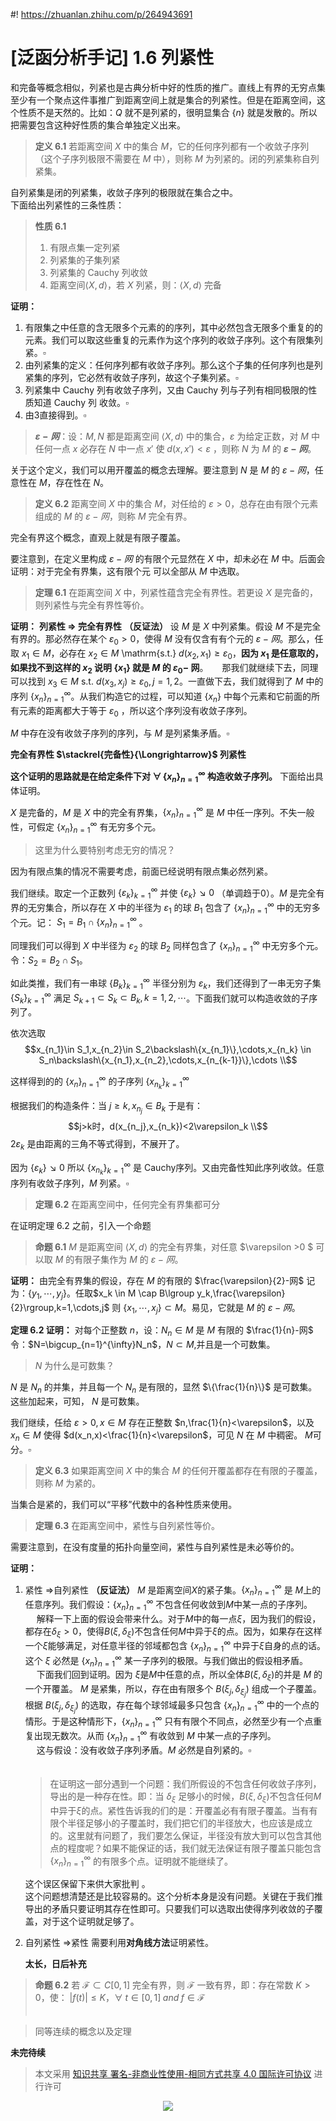 #! https://zhuanlan.zhihu.com/p/264943691
# [泛函分析手记] 1.6 列紧性
和完备等概念相似，列紧也是古典分析中好的性质的推广。直线上有界的无穷点集至少有一个聚点这件事推广到距离空间上就是集合的列紧性。但是在距离空间，这个性质不是天然的。比如：$Q$ 就不是列紧的，很明显集合 $\{n\}$ 就是发散的。所以把需要包含这种好性质的集合单独定义出来。
> **定义 6.1** 若距离空间 $X$ 中的集合 $M$，它的任何序列都有一个收敛子序列（这个子序列极限不需要在 $M$ 中），则称 $M$ 为列紧的。闭的列紧集称自列紧集。

自列紧集是闭的列紧集，收敛子序列的极限就在集合之中。  
下面给出列紧性的三条性质：
> **性质 6.1** 
> 1. 有限点集一定列紧
> 2. 列紧集的子集列紧
> 3. 列紧集的 $\mathrm{Cauchy}$ 列收敛
> 4. 距离空间$\langle X,d \rangle$，若 $X$ 列紧，则：$\langle X,d \rangle$ 完备
 
**证明：**
1. 有限集之中任意的含无限多个元素的的序列，其中必然包含无限多个重复的的元素。我们可以取这些重复的元素作为这个序列的收敛子序列。这个有限集列紧。$\square$
2. 由列紧集的定义：任何序列都有收敛子序列。那么这个子集的任何序列也是列紧集的序列，它必然有收敛子序列，故这个子集列紧。$\square$
3. 列紧集中 $\mathrm{Cauchy}$ 列有收敛子序列，又由 $\mathrm{Cauchy}$ 列与子列有相同极限的性质知道 $\mathrm{Cauchy}$ 列 收敛。$\square$
4. 由3直接得到。$\square$

> **$\varepsilon-网$**：设：$M,N$ 都是距离空间 $\langle X,d\rangle$ 中的集合，$\varepsilon$ 为给定正数，对 $M$ 中任何一点 $x$ 必存在 $N$ 中一点 $x'$ 使 $d(x,x')<\varepsilon$ ，则称 $N$ 为 $M$ 的 **$\varepsilon-网$**。

关于这个定义，我们可以用开覆盖的概念去理解。要注意到 $N$ 是 $M$ 的 $\varepsilon-网$，任意性在 $M$，存在性在 $N$。

>**定义 6.2** 距离空间 $X$ 中的集合 $M$，对任给的 $\varepsilon>0$，总存在由有限个元素组成的 $M$ 的 $\varepsilon-网$，则称 $M$ 完全有界。

完全有界这个概念，直观上就是有限子覆盖。

要注意到，在定义里构成 $\varepsilon-网$ 的有限个元显然在 $X$ 中，却未必在 $M$ 中。后面会证明：对于完全有界集，这有限个元         可以全部从 $M$ 中选取。

> **定理 6.1** 在距离空间 $X$ 中，列紧性蕴含完全有界性。若更设 $X$ 是完备的，则列紧性与完全有界性等价。

**证明：**
**列紧性 $\Rightarrow$ 完全有界性**    **（反证法）** 设 $M$ 是 $X$ 中列紧集。假设 $M$ 不是完全有界的。那必然存在某个 $\varepsilon_0 > 0$，使得 $M$ 没有仅含有有个元的 $\varepsilon-网$。那么，任取 $x_1 \in M$，必存在 $x_2 \in M$ \mathrm{s.t.} $d(x_2,x_1) \geqslant \varepsilon_0$，**因为 $x_1$ 是任意取的，如果找不到这样的 $x_2$ 说明 $\{x_1\}$ 就是 $M$ 的 $\varepsilon_0-$ 网**。
　
那我们就继续下去，同理可以找到 $x_3\in M$ s.t. $d(x_3,x_j)\geqslant \varepsilon_0,j=1,2$。一直做下去，我们就得到了 $M$ 中的序列 $\{x_n\}_{n=1}^{\infty}$。从我们构造它的过程，可以知道 $\{x_n\}$ 中每个元素和它前面的所有元素的距离都大于等于 $\varepsilon_0$ ，所以这个序列没有收敛子序列。
　

$M$ 中存在没有收敛子序列的序列，与 $M$ 是列紧集矛盾。$\square$
 
**完全有界性 $\stackrel{完备性}{\Longrightarrow}$ 列紧性**  

**这个证明的思路就是在给定条件下对 $\forall\,\{x_n\}_{n=1}^{\infty}$ 构造收敛子序列。** 下面给出具体证明。 


$X$ 是完备的，$M$ 是 $X$ 中的完全有界集，$\{x_n\}_{n=1}^{\infty}$ 是 $M$ 中任一序列。不失一般性，可假定 $\{x_n\}_{n=1}^{\infty}$ 有无穷多个元。

>这里为什么要特别考虑无穷的情况？

因为有限点集的情况不需要考虑，前面已经说明有限点集必然列紧。
    
    
我们继续。取定一个正数列 $\{\varepsilon_k\}_{k=1}^{\infty}$ 并使 $\{\varepsilon_k\}\searrow0$ （单调趋于0）。$M$ 是完全有界的无穷集合，所以存在 $X$ 中的半径为 $\varepsilon_1$ 的球 $B_1$ 包含了 $\{x_n\}_{n=1}^{\infty}$ 中的无穷多个元。记： $S_1=B_1\cap\{x_n\}_{n=1}^{\infty}$ 。

同理我们可以得到 $X$ 中半径为 $\varepsilon_2$ 的球 $B_2$ 同样包含了 $\{x_n\}_{n=1}^{\infty}$ 中无穷多个元。令：$S_2=B_2\cap S_1$。

如此类推，我们有一串球 $\{B_k\}_{k=1}^{\infty}$ 半径分别为 $\varepsilon_k$，我们还得到了一串无穷子集 $\{S_k\}_{k=1}^{\infty}$ 满足 $S_{k+1}\subset S_k \subset B_k,k=1,2,\cdots$。下面我们就可以构造收敛的子序列了。

依次选取
$$x_{n_1}\in S_1,x_{n_2}\in S_2\backslash\{x_{n_1}\},\cdots,x_{n_k} \in S_n\backslash\{x_{n_1},x_{n_2},\cdots,x_{n_{k-1}}\},\cdots \\$$

这样得到的的 $\{x_n\}_{n=1}^{\infty}$ 的子序列 $\{x_{n_{k}}\}_{k=1}^{\infty}$ 

根据我们的构造条件：当 $j\geqslant k,x_{n_j}\in B_k$ 于是有：
$$j>k时，d(x_{n_j},x_{n_k})<2\varepsilon_k \\$$
$2\varepsilon_k$ 是由距离的三角不等式得到，不展开了。
    
因为 $\{\varepsilon_k\}\searrow0$ 所以 $\{x_{n_{k}}\}_{k=1}^{\infty}$ 是 $\mathrm{Cauchy}$序列。又由完备性知此序列收敛。任意序列有收敛子序列，$M$ 列紧。$\square$

> **定理 6.2** 在距离空间中，任何完全有界集都可分

在证明定理 6.2 之前，引入一个命题
> **命题 6.1** $M$ 是距离空间 $\langle X,d\rangle$ 的完全有界集，对任意 $\varepsilon >0 $ 可以取 $M$ 的有限子集作为 $M$ 的 $\varepsilon-网$。

**证明：** 由完全有界集的假设，存在 $M$ 的有限的 $\frac{\varepsilon}{2}-网$ 记为：$\{y_1, \cdots ,y_j\}$。任取$x_k \in M \cap B\lgroup y_k,\frac{\varepsilon}{2}\rgroup,k=1,\cdots,j$ 则 $\{x_1,\cdots ,x_j\}\subset M$。易见，它就是 $M$ 的 $\varepsilon-网$。

**定理 6.2 证明：** 对每个正整数 $n$，设：$N_n\in M$ 是 $M$ 有限的 $\frac{1}{n}-网$ 令：$N=\bigcup_{n=1}^{\infty}N_n$，$N \subset M$,并且是一个可数集。

> $N$ 为什么是可数集？

$N$ 是 $N_n$ 的并集，并且每一个 $N_n$ 是有限的，显然 $\{\frac{1}{n}\}$ 是可数集。这些加起来，可知， $N$ 是可数集。

我们继续，任给 $\varepsilon >0,x\in M$ 存在正整数 $n,\frac{1}{n}<\varepsilon$，以及 $x_n\in M$ 使得 $d(x_n,x)<\frac{1}{n}<\varepsilon$，可见 $N$ 在 $M$ 中稠密。 $M$可分。$\square$

> **定义 6.3** 如果距离空间 $X$ 中的集合 $M$ 的任何开覆盖都存在有限的子覆盖，则称 $M$ 为紧的。

当集合是紧的，我们可以“平移”代数中的各种性质来使用。

> **定理 6.3** 在距离空间中，紧性与自列紧性等价。

需要注意到，在没有度量的拓扑向量空间，紧性与自列紧性是未必等价的。

**证明：**
1. 紧性 $\Longrightarrow$自列紧性
   **（反证法）** $M$ 是距离空间$X$的紧子集。$\{x_n\}_{n=1}^{\infty}$ 是 $M$上的任意序列。我们假设：$\{x_n\}_{n=1}^{\infty}$ 不包含任何收敛到$M$中某一点的子序列。   
   　
   解释一下上面的假设会带来什么。对于$M$中的每一点$\xi$，因为我们的假设，都存在$\delta_\xi >0$，使得$B(\xi,\delta_\xi)$不包含任何$M$中异于$\xi$的点。因为，如果存在这样一个$\xi$能够满足，对任意半径的邻域都包含 $\{x_n\}_{n=1}^{\infty}$ 中异于$\xi$自身的点的话。这个 $\xi$ 必然是 $\{x_n\}_{n=1}^{\infty}$ 某一子序列的极限。与我们做出的假设相矛盾。  
   　
   下面我们回到证明。因为 $\xi$是$M$中任意的点，所以全体$B(\xi,\delta_\xi)$的并是 $M$ 的一个开覆盖。 $M$ 是紧集，所以，存在由有限多个 $B(\xi_j,\delta_{\xi_j})$ 组成一个子覆盖。根据 $B(\xi_j,\delta_{\xi_j})$ 的选取，存在每个球邻域最多只包含 $\{x_n\}_{n=1}^{\infty}$ 中的一个点的情形。于是这种情形下，$\{x_n\}_{n=1}^{\infty}$ 只有有限个不同点，必然至少有一个点重复出现无数次。从而 $\{x_n\}_{n=1}^{\infty}$ 有收敛到 $M$ 中某一点的子序列。  
   　
   这与假设：没有收敛子序列矛盾。$M$ 必然是自列紧的。$\square$  
   　

    > 在证明这一部分遇到一个问题：我们所假设的不包含任何收敛子序列，导出的是一种存在性。即：当 $\delta_\xi$ 足够小的时候，$B(\xi,\delta_\xi)$不包含任何$M$中异于$\xi$的点。紧性告诉我的们的是：开覆盖必有有限子覆盖。当有有限个半径足够小的子覆盖时，我们把它们的半径放大，也应该是成立的。这里就有问题了，我们要怎么保证，半径没有放大到可以包含其他点的程度呢？如果不能保证的话，我们就无法保证有限子覆盖只能包含 $\{x_n\}_{n=1}^{\infty}$ 的有限多个点。证明就不能继续了。

    这个误区保留下来供大家批判 。  
    这个问题想清楚还是比较容易的。这个分析本身是没有问题。关键在于我们推导出的矛盾只要证明其存在性即可。只要我们可以选取出使得序列收敛的子覆盖，对于这个证明就足够了。

2. 自列紧性 $\Longrightarrow$紧性
   需要利用**对角线方法**证明紧性。
   　

   **太长，日后补充** 

> **命题 6.2** 若 $\mathscr{F} \subset C[0,1]$ 完全有界，则 $\mathscr{F}$ 一致有界，即：存在常数 $K>0$，使：
$\lvert f(t) \rvert \leqslant K ，\forall \;t \in [0,1] \; and  \; f\in \mathscr{F}$  
　

> 同等连续的概念以及定理

**未完待续**

> 本文采用 [知识共享 署名-非商业性使用-相同方式共享 4.0 国际许可协议](https://creativecommons.org/licenses/by-nc-sa/4.0/deed.zh-Hans) 进行许可

<div align=center>
<img src="https://mirrors.creativecommons.org/presskit/buttons/88x31/svg/by-nc-sa.svg" />
</div>